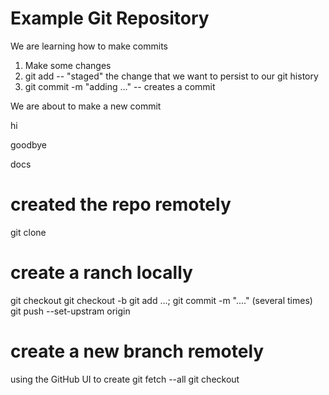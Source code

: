 # Example Git Repository

We are learning how to make commits

1. Make some changes
2. git add -- "staged" the change that we want to persist to our git history
3. git commit -m "adding ..." -- creates a commit

We are about to make a new commit

hi

goodbye

docs

# created the repo remotely
git clone <URL>

# create a ranch locally
git checkout <branch>
git checkout -b <new branch>
git add ...; git commit -m "...." (several times)
git push --set-upstram origin <new branch>

# create a new branch remotely
using the GitHub UI to create <branch>
git fetch --all
git checkout <branch>